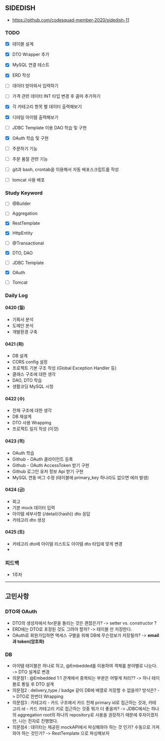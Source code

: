 ## SIDEDISH

- https://github.com/codesquad-member-2020/sidedish-11

### TODO

- [x] 테이블 설계
- [x] DTO Wrapper 추가
- [x] MySQL 연결 테스트
- [x] ERD 작성
- [ ] 데이터 받아와서 입력하기
- [ ] 가격 관련 데이터 INT 타입 변경 후 콤마 추가하기
- [x] 각 카테고리 항목 별 데이터 출력해보기
- [x] 디테일 아이템 출력해보기
- [ ] JDBC Template 이용 DAO 학습 및 구현
- [x] OAuth 학습 및 구현
- [ ] 주문하기 기능
- [ ] 주문 품절 관련 기능
- [ ] git과 bash, crontab을 이용해서 자동 배포스크립트를 작성
- [ ] tomcat 사용 배포



### Study Keyword

- [ ] @Builder
- [ ] Aggregation
- [x] RestTemplate
- [x] HttpEntity
- [ ] @Transactional
- [x] DTO, DAO
- [ ] JDBC Template
- [x] OAuth
- [ ] Tomcat



### Daily Log

#### 0420 (월)

- 기획서 분석
- 도메인 분석
- 개발환경 구축

#### 0421 (화)

- DB 설계
- CORS config 설정
- 프로젝트 기본 구조 작성 (Global Exception Handler 등)
- 클래스 구조에 대한 생각
- DAO, DTO 학습
- 생활코딩 MySQL 시청

#### 0422 (수)

- 전체 구조에 대한 생각
- DB 재설계
- DTO 사용 Wrapping
- 프로젝트 일지 작성 (이것)

#### 0423 (목)

- OAuth 학습
- Github - OAuth 클라이언트 등록
- Github - OAuth AccessToken 받기 구현
- Github 로그인 유저 정보 Api 받기 구현
- MySQL 연동 버그 수정 (테이블에 primary_key 하나라도 없으면 에러 발생)

#### 0424 (금)

- 회고
- 기본 mock 데이터 입력
- 아이템 세부사항 (/detail/{hash}) dto 응답
- 카테고리 dto 생성

#### 0425 (토)

- 카테고리 dto에 아이템 리스트도 아이템 dto 타입에 맞게 변경
- 



### 피드백

- 1주차

-----

## 고민사항

### DTO와 OAuth

- DTO의 생성자에서 for문을 돌리는 것은 괜찮은가? -> setter vs. constructor ?
- ERD에는 DTO로 포장된 것도 그려야 할까? -> 테이블 만 저장한다.
- OAuth로 회원가입하면 액세스 구별을 위해 DB에 무슨정보가 저장될까? -> **email과 token(암호화)**

### DB

- 아이템 테이블은 하나로 하고, @Embedded를 이용하여 객체를 분야별로 나눈다. -> DTO 설계로 변경
- 의문점1 : @Embedded 1:1 관계에서 중복되는 부분은 어떻게 처리??  -> 하나 테이블로 통일 후 DTO 설계
- 의문점2 : delivery_type / badge 같이 DB에 배열로 저장할 수 없을까? 방식은?  -> DTO로 한번더 Wrapping
- 의문점3 : 카테고리 - 카드 구조에서 카드 전체 primary id로 접근하는 것과, 카테고리 id - 카드 카테고리 키로 접근하는 것중 뭐가 더 좋을까? -> JDBC에서는 하나의 aggregation root의 하나의 repository로 사용을 권장하기 때문에 후자이겠지만, 나는 전자로 진행했다. 
- 의문점4 : 데이터는 제공된 mockAPI에서 파싱해와야 하는 것 인가? 수동으로 가져와야 하는 것인가? -> RestTemplate 으로 파싱해보자
